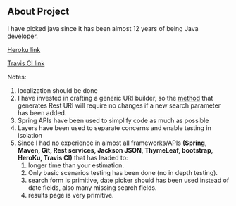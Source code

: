 ## About Project

I have picked java since it has been almost 12 years of being Java developer.

[Heroku link](https://expedia-hotel-offer2.herokuapp.com/ )

[Travis CI link](https://travis-ci.org/alturany/ExpediaHotelOffers)

Notes:

1. localization should be done 
1. I have invested in crafting a generic URI builder, so the [method](https://github.com/alturany/ExpediaHotelOffers/blob/master/src/main/java/com/expedia/offers/command/HotelOfferSearchCommand.java#L135) that generates Rest URI will require no changes if a new search parameter has been added.
1. Spring APIs have been used to simplify code as much as possible
1. Layers have been used to separate concerns and enable testing in isolation 
1. Since I had no experience in almost all frameworks/APIs **(Spring, Maven, Git, Rest services, Jackson JSON, ThymeLeaf, bootstrap,  HeroKu, Travis CI)** that has leaded to:
    1. longer time than your estimation.
    1. Only basic scenarios testing has been done (no in depth testing).
    1. search form is primitive, date picker should has been used instead of date fields, also many missing search fields.
    1. results page is very primitive.
 

